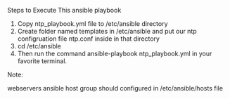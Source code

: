 Steps to Execute This ansible playbook
1. Copy ntp_playbook.yml file to /etc/ansible directory
2. Create folder named templates in /etc/ansible and put our ntp configruation file ntp.conf inside in that directory
3. cd /etc/ansible
4. Then run the command  ansible-playbook ntp_playbook.yml in your favorite terminal.

Note: 

 webservers ansible host group should configured in /etc/ansible/hosts file
